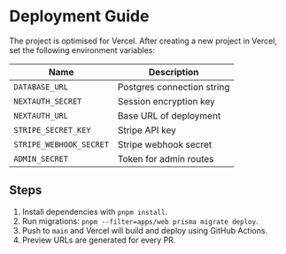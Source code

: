 # Deployment Guide

The project is optimised for Vercel. After creating a new project in
Vercel, set the following environment variables:

| Name | Description |
|------|-------------|
| `DATABASE_URL` | Postgres connection string |
| `NEXTAUTH_SECRET` | Session encryption key |
| `NEXTAUTH_URL` | Base URL of deployment |
| `STRIPE_SECRET_KEY` | Stripe API key |
| `STRIPE_WEBHOOK_SECRET` | Stripe webhook secret |
| `ADMIN_SECRET` | Token for admin routes |

## Steps

1. Install dependencies with `pnpm install`.
2. Run migrations: `pnpm --filter=apps/web prisma migrate deploy`.
3. Push to `main` and Vercel will build and deploy using GitHub Actions.
4. Preview URLs are generated for every PR.
